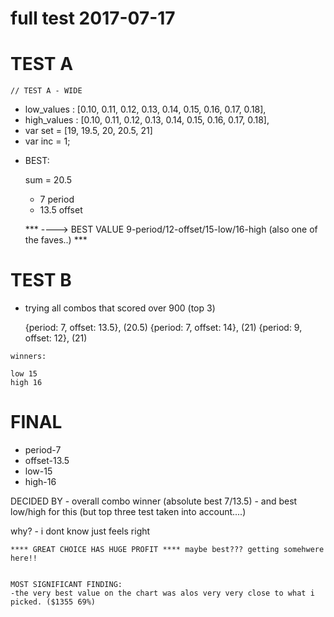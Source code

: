 # full test 2017-07-17

# TEST A

	// TEST A - WIDE

   * low_values 	: [0.10, 0.11, 0.12, 0.13, 0.14, 0.15, 0.16, 0.17, 0.18],
   * high_values    : [0.10, 0.11, 0.12, 0.13, 0.14, 0.15, 0.16, 0.17, 0.18],
   * var set        = [19, 19.5, 20, 20.5, 21]	
   * var inc        = 1; 							


- BEST:

    sum = 20.5
    - 7 period
    - 13.5 offset
 
    *** ----> BEST VALUE 9-period/12-offset/15-low/16-high (also one of the faves..) ***


# TEST B

   * trying all combos that scored over 900 (top 3)
   
        {period: 7, offset: 13.5}, (20.5)
		{period: 7, offset: 14}, (21)
		{period: 9, offset: 12}, (21)

    winners:

    low 15
    high 16
    



# FINAL
   * period-7
   * offset-13.5
   * low-15
   * high-16


DECIDED BY
    - overall combo winner (absolute best 7/13.5)
    - and best low/high for this (but top three test taken into account....)

why?
    - i dont know just feels right


    **** GREAT CHOICE HAS HUGE PROFIT **** maybe best??? getting somehwere here!! 


    MOST SIGNIFICANT FINDING:
    -the very best value on the chart was alos very very close to what i picked. ($1355 69%)

